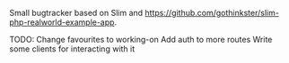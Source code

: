 Small bugtracker based on Slim and https://github.com/gothinkster/slim-php-realworld-example-app. 

TODO:
Change favourites to working-on
Add auth to more routes
Write some clients for interacting with it

